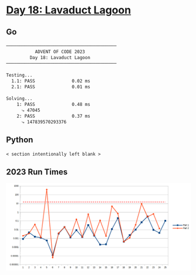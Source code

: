 # [Day 18: Lavaduct Lagoon](https://adventofcode.com/2023/day/18)

<!-- These are helper text to make formatting the yearly readme consistent and easier...

[Day 18: Lavaduct Lagoon][rm18]
[Go][go18]
[Python][py18]

[rm18]: 18-lavaductLagoon/README.md
[go18]: 18-lavaductLagoon/go
[py18]: 18-lavaductLagoon/py

-->

## Go

```text
──────────────────────────────────────────
           ADVENT OF CODE 2023            
         Day 18: Lavaduct Lagoon          
──────────────────────────────────────────
          
Testing...
  1.1: PASS              0.02 ms
  2.1: PASS              0.01 ms
          
Solving...
    1: PASS              0.48 ms
      ⤷ 47045
    2: PASS              0.37 ms
      ⤷ 147839570293376
```

## Python

```text
< section intentionally left blank >
```

## 2023 Run Times

![2023 exercise run-time graphs](../run-times.png)
